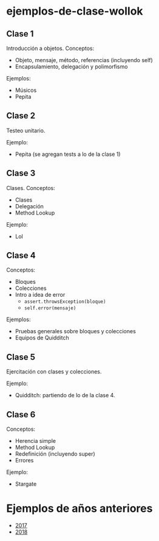 # ejemplos-de-clase-wollok

## Clase 1

Introducción a objetos. Conceptos:
- Objeto, mensaje, método, referencias (incluyendo self)
- Encapsulamiento, delegación y polimorfismo

Ejemplos:
- Músicos
- Pepita

## Clase 2

Testeo unitario.

Ejemplo:
- Pepita (se agregan tests a lo de la clase 1)

## Clase 3

Clases. Conceptos:
- Clases
- Delegación
- Method Lookup

Ejemplo:
- Lol

## Clase 4

Conceptos:
- Bloques
- Colecciones
- Intro a idea de error
  - `assert.throwsException(bloque)`
  - `self.error(mensaje)`

Ejemplos:
- Pruebas generales sobre bloques y colecciones
- Equipos de Quidditch

## Clase 5

Ejercitación con clases y colecciones.

Ejemplo:
- Quidditch: partiendo de lo de la clase 4.

## Clase 6

Conceptos:
 - Herencia simple
 - Method Lookup
 - Redefinición (incluyendo super)
 - Errores
 
Ejemplo:
- Stargate

# Ejemplos de años anteriores

- [2017](https://github.com/pdep-mit/ejemplos-de-clase-wollok/tree/ejemplos-2017)
- [2018](https://github.com/pdep-mit/ejemplos-de-clase-wollok/tree/ejemplos-2018)
